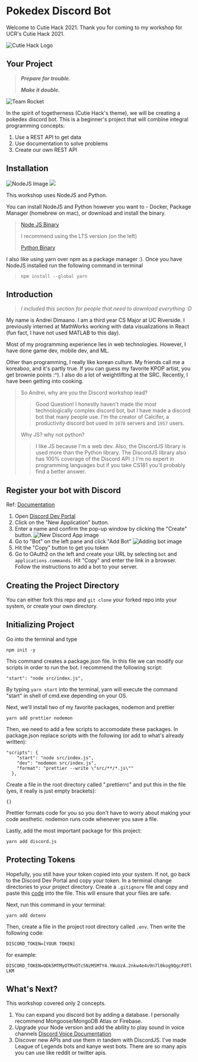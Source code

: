 # Pokedex Discord Bot
Welcome to Cutie Hack 2021. Thank you for coming to my workshop for UCR's Cutie Hack 2021.

![Cutie Hack Logo](https://media.giphy.com/media/l0IpXwyCXikRK9Yl2/giphy.gif) 


## Your Project

> ***Prepare for trouble.***
> 
> ***Make it double.***
 
![Team Rocket](https://media.giphy.com/media/1m2NzgMlMaWFq/giphy.gif)

In the spirit of togetherness (Cutie Hack's theme), we will be creating a pokedex discord bot. This is a beginner's project that will combine integral programming concepts:

1. Use a REST API to get data
2. Use documentation to solve problems
3. Create our own REST API

## Installation
![NodeJS Image](https://d1q6f0aelx0por.cloudfront.net/product-logos/library-node-logo.png)
![](https://www.python.org/static/img/python-logo@2x.png)

This workshop uses NodeJS and Python.

You can install NodeJS and Python however you want to - Docker, Package Manager (homebrew on mac), or download and install the binary.

> [Node JS Binary](https://nodejs.org/en/) 
> 
> I recommend using the LTS version (on the left)
>
> [Python Binary](https://www.python.org/downloads/)

I also like using yarn over npm as a package manager :). Once you have NodeJS installed run the following command in terminal

> ```npm install --global yarn```

## Introduction

> *I included this section for people that need to download everything :D*

My name is Andrei Dimaano. I am a third year CS Major at UC Riverside. I previously interned at MathWorks working with data visualizations in React (fun fact, I have not used MATLAB to this day). 

Most of my programming experience lies in web technologies. However, I have done game dev, mobile dev, and ML. 

Other than programming, I really like korean culture. My friends call me a koreaboo, and it's partly true. If you can guess my favorite KPOP artist, you get brownie points :^). I also do a lot of weightlifting at the SRC. Recently, I have been getting into cooking.

> So Andrei, why are you the Discord workshop lead?
>
> > Good Question! I honestly haven't made the most technologically complex discord bot, but I have made a discord bot that many people use. I'm the creator of Calcifer, a productivity discord bot used in `1078` servers and `1957` users. 
>
> Why JS? why not python?
> 
> >I like JS because I'm a web dev. Also, the DiscordJS library is used more than the Python library. The DiscordJS library also has 100% coverage of the Discord API :) I'm no expert in programming languages but if you take CS181 you'll probably find a better answer.


## Register your bot with Discord
Ref: [Documentation](https://discordjs.guide/preparations/setting-up-a-bot-application.html#creating-your-bot)
1. Open [Discord Dev Portal](https://discord.com/developers/applications)
2. Click on the "New Application" button.
3. Enter a name and confirm the pop-up window by clicking the "Create" button.
![New Discord App image](https://discordjs.guide/assets/create-app.ed82aede.png)
4. Go to "Bot" on the left pane and click "Add Bot"
![Adding bot image](https://discordjs.guide/assets/create-bot.44c7ea49.png)
5. Hit the "Copy" button to get you token
6. Go to OAuth2 on the left and create your URL by selecting `bot` and `applications.commands`. Hit "Copy" and enter the link in a browser. Follow the instructions to add a bot to your server.


## Creating the Project Directory
You can either fork this repo and `git clone` your forked repo into your system, or create your own directory.

## Initializing Project
Go into the terminal and type 

```npm init -y```

This command creates a package.json file. In this file we can modify our scripts in order to run the bot. I recommend the following script:

```
"start": "node src/index.js",
```

By typing ```yarn start``` into the terminal, yarn will execute the command "start" in shell of cmd.exe depending on your OS.

Next, we'll install two of my favorite packages, nodemon and prettier

```
yarn add prettier nodemon
```

Then, we need to add a few scripts to accomodate these packages. In package.json replace scripts with the following (or add to what's already written):

```
"scripts": {
    "start": "node src/index.js",
    "dev": "nodemon src/index.js",
    "format": "prettier --write \"src/**/*.js\""
  },
```

Create a file in the root directory called ".prettierrc" and put this in the file (yes, it really is just empty brackets): 

```
{}
```

Prettier formats code for you so you don't have to worry about making your code aesthetic. nodemon runs code whenever you save a file.

Lastly, add the most important package for this project: 

```
yarn add discord.js
```


## Protecting Tokens
Hopefully, you still have your token copied into your system. If not, go back to the Discord Dev Portal and copy your token. In a terminal change directories to your project directory. Create a `.gitignore` file and copy and paste this [code](https://github.com/github/gitignore/blob/master/Node.gitignore) into the file. This will ensure that your files are safe. 

Next, run this command in your terminal:

```yarn add dotenv ```

Then, create a file in the project root directory called `.env`. Then write the following code:

```DISCORD_TOKEN=[YOUR TOKEN]```

for example:

```DISCORD_TOKEN=ODk5MTMyOTMxOTc5NzM5MTY4.YWuUzA.2nkw4e4v9n7l0kog9QgcFOTlLKM```



## What's Next?
This workshop covered only 2 concepts. 
1. You can expand you discord bot by adding a database. I personally recommend Mongoose/MongoDB Atlas or Firebase. 
2. Upgrade your Node version and add the ability to play sound in voice channels [Discord Voice Documentation](https://discordjs.guide/voice/#installation)
3. Discover new APIs and use them in tandem with DiscordJS. I've made League of Legends bots and kanye west bots. There are so many apis you can use like reddit or twitter apis.
